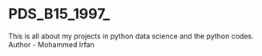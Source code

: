 # PDS_B15_1997_
This is all about my projects in  python data science and the python codes.
<br>
Author - Mohammed Irfan
